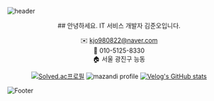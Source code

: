 ![header](https://capsule-render.vercel.app/api?type=waving&color=1E90FF&height=150&section=header&text=Juno's%20GitHub!&fontSize=90&fontColor=FFFFFF)
<div align="center">
## 안녕하세요. IT 서비스 개발자 김준오입니다.

✉️ kjo980822@naver.com   
📱 010-5125-8330   
🏠 서울 광진구 능동

[![Solved.ac프로필](http://mazassumnida.wtf/api/v2/generate_badge?boj=kjo980822)](https://solved.ac/kjo980822)
 ![mazandi profile](http://mazandi.herokuapp.com/api?handle=kjo980822&theme=dark)
 [![Velog's GitHub stats](https://velog-readme-stats.vercel.app/api?name=kjo980822)](https://velog.io/@kjo980822/velog)
 </div>

![Footer](https://capsule-render.vercel.app/api?type=waving&color=1E90FF&height=150&section=footer)
